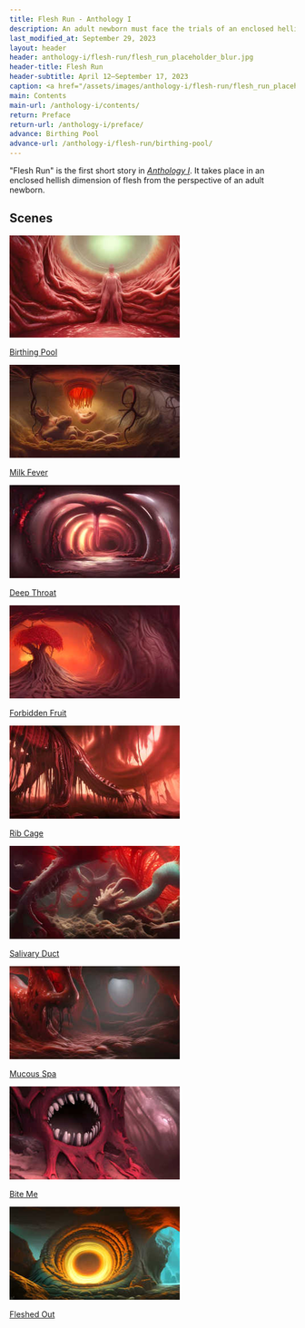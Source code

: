 ```yaml
---
title: Flesh Run - Anthology I
description: An adult newborn must face the trials of an enclosed hellish dimension of flesh
last_modified_at: September 29, 2023
layout: header
header: anthology-i/flesh-run/flesh_run_placeholder_blur.jpg
header-title: Flesh Run
header-subtitle: April 12–September 17, 2023
caption: <a href="/assets/images/anthology-i/flesh-run/flesh_run_placeholder.jpg" target="_blank">A.I. placeholder artwork</a> generated using <a href="https://creator.nightcafe.studio/creation/XDlpLMvyjx5a1IoOCV5B" target="_blank">NightCafe Stable Diffusion v1.5</a> — <a href="https://creativecommons.org/publicdomain/zero/1.0/" target="_blank">CC0 1.0</a>
main: Contents
main-url: /anthology-i/contents/
return: Preface
return-url: /anthology-i/preface/
advance: Birthing Pool
advance-url: /anthology-i/flesh-run/birthing-pool/
---
```


"Flesh Run" is the first short story in *[Anthology I](/anthology-i/)*. It takes place in an enclosed hellish dimension of flesh from the perspective of an adult newborn.

## Scenes
<div markdown=0>
    <a class="feature option cropped" href="/anthology-i/flesh-run/birthing-pool/">
        <img src="/assets/images/anthology-i/flesh-run/birthing_pool_placeholder_small.jpg" alt="Birthing Pool placeholder artwork">
        <div><p>Birthing Pool</p></div>
    </a>
    <a class="feature option cropped" href="/anthology-i/flesh-run/milk-fever/">
        <img src="/assets/images/anthology-i/flesh-run/milk_fever_placeholder_small.jpg" alt="Milk Fever placeholder artwork">
        <div><p>Milk Fever</p></div>
    </a>
    <a class="feature option cropped" href="/anthology-i/flesh-run/deep-throat/">
        <img src="/assets/images/anthology-i/flesh-run/deep_throat_placeholder_small.jpg" alt="Deep Throat placeholder artwork">
        <div><p>Deep Throat</p></div>
    </a>
    <a class="feature option cropped" href="/anthology-i/flesh-run/forbidden-fruit/">
        <img src="/assets/images/anthology-i/flesh-run/forbidden_fruit_placeholder_small.jpg" alt="Forbidden Fruit placeholder artwork">
        <div><p>Forbidden Fruit</p></div>
    </a>
    <a class="feature option cropped" href="/anthology-i/flesh-run/rib-cage/">
        <img src="/assets/images/anthology-i/flesh-run/rib_cage_placeholder_small.jpg" alt="Rib Cage placeholder artwork">
        <div><p>Rib Cage</p></div>
    </a>
    <a class="feature option cropped" href="/anthology-i/flesh-run/salivary-duct/">
        <img src="/assets/images/anthology-i/flesh-run/salivary_duct_placeholder_small.jpg" alt="Salivary Duct placeholder artwork">
        <div><p>Salivary Duct</p></div>
    </a>
    <a class="feature option cropped" href="/anthology-i/flesh-run/mucous-spa/">
        <img src="/assets/images/anthology-i/flesh-run/mucous_spa_placeholder_small.jpg" alt="Mucous Spa placeholder artwork">
        <div><p>Mucous Spa</p></div>
    </a>
    <a class="feature option cropped" href="/anthology-i/flesh-run/bite-me/">
        <img src="/assets/images/anthology-i/flesh-run/bite_me_placeholder_small.jpg" alt="Bite Me placeholder artwork">
        <div><p>Bite Me</p></div>
    </a>
    <a class="feature option cropped" href="/anthology-i/flesh-run/fleshed-out/">
        <img src="/assets/images/anthology-i/flesh-run/fleshed_out_placeholder_small.jpg" alt="Fleshed Out placeholder artwork">
        <div><p>Fleshed Out</p></div>
    </a>
</div>